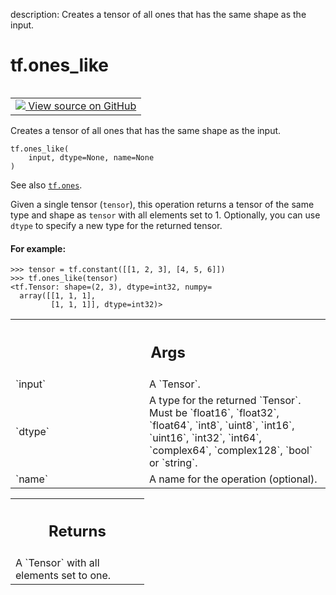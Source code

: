 description: Creates a tensor of all ones that has the same shape as the input.

<div itemscope itemtype="http://developers.google.com/ReferenceObject">
<meta itemprop="name" content="tf.ones_like" />
<meta itemprop="path" content="Stable" />
</div>

# tf.ones_like

<!-- Insert buttons and diff -->

<table class="tfo-notebook-buttons tfo-api nocontent" align="left">
<td>
  <a target="_blank" href="https://github.com/tensorflow/tensorflow/blob/r2.2/tensorflow/python/ops/array_ops.py#L2886-L2918">
    <img src="https://www.tensorflow.org/images/GitHub-Mark-32px.png" />
    View source on GitHub
  </a>
</td>
</table>



Creates a tensor of all ones that has the same shape as the input.

<pre class="devsite-click-to-copy prettyprint lang-py tfo-signature-link">
<code>tf.ones_like(
    input, dtype=None, name=None
)
</code></pre>



<!-- Placeholder for "Used in" -->

See also <a href="../tf/ones.md"><code>tf.ones</code></a>.

Given a single tensor (`tensor`), this operation returns a tensor of the
same type and shape as `tensor` with all elements set to 1. Optionally,
you can use `dtype` to specify a new type for the returned tensor.

#### For example:



```
>>> tensor = tf.constant([[1, 2, 3], [4, 5, 6]])
>>> tf.ones_like(tensor)
<tf.Tensor: shape=(2, 3), dtype=int32, numpy=
  array([[1, 1, 1],
         [1, 1, 1]], dtype=int32)>
```

<!-- Tabular view -->
 <table class="responsive fixed orange">
<colgroup><col width="214px"><col></colgroup>
<tr><th colspan="2"><h2 class="add-link">Args</h2></th></tr>

<tr>
<td>
`input`
</td>
<td>
A `Tensor`.
</td>
</tr><tr>
<td>
`dtype`
</td>
<td>
A type for the returned `Tensor`. Must be `float16`, `float32`,
`float64`, `int8`, `uint8`, `int16`, `uint16`, `int32`, `int64`,
`complex64`, `complex128`, `bool` or `string`.
</td>
</tr><tr>
<td>
`name`
</td>
<td>
A name for the operation (optional).
</td>
</tr>
</table>



<!-- Tabular view -->
 <table class="responsive fixed orange">
<colgroup><col width="214px"><col></colgroup>
<tr><th colspan="2"><h2 class="add-link">Returns</h2></th></tr>
<tr class="alt">
<td colspan="2">
A `Tensor` with all elements set to one.
</td>
</tr>

</table>


